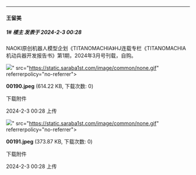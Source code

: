 
*****

####  王留美  
##### 1#       楼主       发表于 2024-2-3 00:28

NAOKI原创机器人模型企划《TITANOMACHIA》HJ连载专栏《TITANOMACHIA机动兵器开发报告书》第1期，2024年3月号刊载，自购。

<img src="https://img.saraba1st.com/forum/202402/03/002809iuv9c8xujv8jzmgm.jpeg" referrerpolicy="no-referrer">" src="https://static.saraba1st.com/image/common/none.gif" referrerpolicy="no-referrer">

<strong>00190.jpeg</strong> (614.22 KB, 下载次数: 0)

下载附件

2024-2-3 00:28 上传

<img src="https://img.saraba1st.com/forum/202402/03/002811rym61f2f16qi9fey.jpeg" referrerpolicy="no-referrer">" src="https://static.saraba1st.com/image/common/none.gif" referrerpolicy="no-referrer">

<strong>00191.jpeg</strong> (373.87 KB, 下载次数: 0)

下载附件

2024-2-3 00:28 上传

